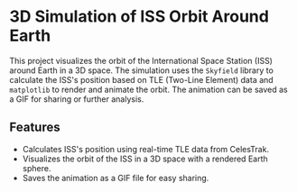 # 3D Simulation of ISS Orbit Around Earth

This project visualizes the orbit of the International Space Station (ISS) around Earth in a 3D space. The simulation uses the `Skyfield` library to calculate the ISS's position based on TLE (Two-Line Element) data and `matplotlib` to render and animate the orbit. The animation can be saved as a GIF for sharing or further analysis.

## Features
- Calculates ISS's position using real-time TLE data from CelesTrak.
- Visualizes the orbit of the ISS in a 3D space with a rendered Earth sphere.
- Saves the animation as a GIF file for easy sharing.


